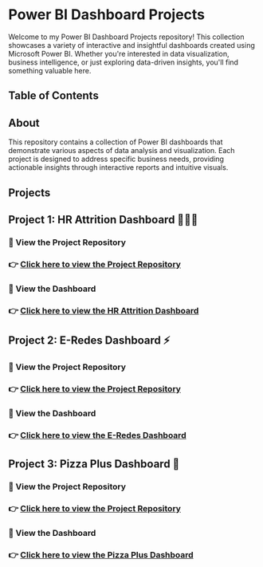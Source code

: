 # Power BI Dashboard Projects
Welcome to my Power BI Dashboard Projects repository! This collection showcases a variety of interactive and insightful dashboards created using Microsoft Power BI. Whether you're interested in data visualization, business intelligence, or just exploring data-driven insights, you'll find something valuable here.

## Table of Contents
## About
This repository contains a collection of Power BI dashboards that demonstrate various aspects of data analysis and visualization. Each project is designed to address specific business needs, providing actionable insights through interactive reports and intuitive visuals.
## Projects

## Project 1: HR Attrition Dashboard 👨🏻‍💼
### 🔗 View the Project Repository
### 👉 [Click here to view the Project Repository](https://github.com/alisherif98/HR_Attrition_Dashboard)
### 🔗 View the Dashboard 
### 👉 [Click here to view the HR Attrition Dashboard](https://app.powerbi.com/view?r=eyJrIjoiZDcyNDgxNmYtYWQwYS00NGJjLTg2MjAtY2U5YmExZWU3NWIyIiwidCI6IjFiY2RiNjc0LTM2YzUtNDdiMy04MWNlLTFmMDNjODdjNWUxNCJ9)

## Project 2: E-Redes Dashboard ⚡
### 🔗 View the Project Repository 
### 👉 [Click here to view the Project Repository](https://github.com/alisherif98/E-Redes_Electric_Dashboard)
### 🔗 View the Dashboard 
### 👉 [Click here to view the E-Redes Dashboard](https://app.powerbi.com/view?r=eyJrIjoiNWU5Mjk5NWMtYmNjNC00OTcxLThkNTUtNzc2MzBjMzgxYjI0IiwidCI6IjFiY2RiNjc0LTM2YzUtNDdiMy04MWNlLTFmMDNjODdjNWUxNCJ9)

## Project 3: Pizza Plus Dashboard 🍕
### 🔗 View the Project Repository 
### 👉 [Click here to view the Project Repository](https://github.com/alisherif98/Pizza-Plus-Dashboard)
### 🔗 View the Dashboard 
### 👉 [Click here to view the Pizza Plus Dashboard](https://app.powerbi.com/view?r=eyJrIjoiMDEyMDZhYWYtMTIwZC00MjI4LTg5YmUtNzZjNDRkZmUzYjc1IiwidCI6IjFiY2RiNjc0LTM2YzUtNDdiMy04MWNlLTFmMDNjODdjNWUxNCJ9)

